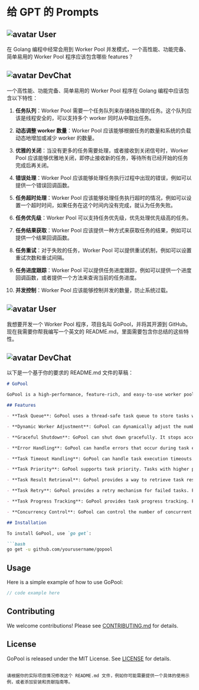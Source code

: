 # 给 GPT 的 Prompts

## ![avatar](../../assets/icons/avatar_user.svg) **User**

在 Golang 编程中经常会用到 Worker Pool 并发模式，一个高性能、功能完备、简单易用的 Worker Pool 程序应该包含哪些 features？

## ![avatar](../../assets/icons/avatar_devchat.svg) **DevChat**

一个高性能、功能完备、简单易用的 Worker Pool 程序在 Golang 编程中应该包含以下特性：

1. **任务队列**：Worker Pool 需要一个任务队列来存储待处理的任务。这个队列应该是线程安全的，可以支持多个 worker 同时从中取出任务。

2. **动态调整 worker 数量**：Worker Pool 应该能够根据任务的数量和系统的负载动态地增加或减少 worker 的数量。

3. **优雅的关闭**：当没有更多的任务需要处理，或者接收到关闭信号时，Worker Pool 应该能够优雅地关闭，即停止接收新的任务，等待所有已经开始的任务完成后再关闭。

4. **错误处理**：Worker Pool 应该能够处理任务执行过程中出现的错误，例如可以提供一个错误回调函数。

5. **任务超时处理**：Worker Pool 应该能够处理任务执行超时的情况，例如可以设置一个超时时间，如果任务在这个时间内没有完成，就认为任务失败。

6. **任务优先级**：Worker Pool 可以支持任务优先级，优先处理优先级高的任务。

7. **任务结果获取**：Worker Pool 应该提供一种方式来获取任务的结果，例如可以提供一个结果回调函数。

8. **任务重试**：对于失败的任务，Worker Pool 可以提供重试机制，例如可以设置重试次数和重试间隔。

9. **任务进度跟踪**：Worker Pool 可以提供任务进度跟踪，例如可以提供一个进度回调函数，或者提供一个方法来查询当前的任务进度。

10. **并发控制**：Worker Pool 应该能够控制并发的数量，防止系统过载。

## ![avatar](../../assets/icons/avatar_user.svg) **User**

我想要开发一个 Worker Pool 程序，项目名叫 GoPool，并将其开源到 GitHub。现在我需要你帮我编写一个英文的 README.md，里面需要包含你总结的这些特性。

## ![avatar](../../assets/icons/avatar_devchat.svg) **DevChat**

以下是一个基于你的要求的 README.md 文件的草稿：

```markdown
# GoPool

GoPool is a high-performance, feature-rich, and easy-to-use worker pool library for Golang. It is designed to manage and recycle a pool of goroutines to complete tasks concurrently, improving the efficiency and performance of your applications.

## Features

- **Task Queue**: GoPool uses a thread-safe task queue to store tasks waiting to be processed. Multiple workers can simultaneously fetch tasks from this queue.

- **Dynamic Worker Adjustment**: GoPool can dynamically adjust the number of workers based on the number of tasks and system load.

- **Graceful Shutdown**: GoPool can shut down gracefully. It stops accepting new tasks and waits for all ongoing tasks to complete before shutting down when there are no more tasks or a shutdown signal is received.

- **Error Handling**: GoPool can handle errors that occur during task execution. For example, it can provide an error callback function.

- **Task Timeout Handling**: GoPool can handle task execution timeouts. For example, it can set a timeout period, and if a task is not completed within this period, the task is considered failed.

- **Task Priority**: GoPool supports task priority. Tasks with higher priority are processed first.

- **Task Result Retrieval**: GoPool provides a way to retrieve task results. For example, it can provide a result callback function.

- **Task Retry**: GoPool provides a retry mechanism for failed tasks. For example, it can set the number of retries and the retry interval.

- **Task Progress Tracking**: GoPool provides task progress tracking. For example, it can provide a progress callback function or a method to query the current task progress.

- **Concurrency Control**: GoPool can control the number of concurrent tasks to prevent system overload.

## Installation

To install GoPool, use `go get`:

```bash
go get -u github.com/yourusername/gopool
```

## Usage

Here is a simple example of how to use GoPool:

```go
// code example here
```

## Contributing

We welcome contributions! Please see [CONTRIBUTING.md](CONTRIBUTING.md) for details.

## License

GoPool is released under the MIT License. See [LICENSE](LICENSE) for details.
```

请根据你的实际项目情况修改这个 README.md 文件，例如你可能需要提供一个具体的使用示例，或者添加安装和贡献指南等。
